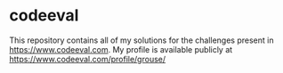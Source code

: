 # codeeval

This repository contains all of my solutions for the challenges present in https://www.codeeval.com. My profile is available publicly at https://www.codeeval.com/profile/grouse/
